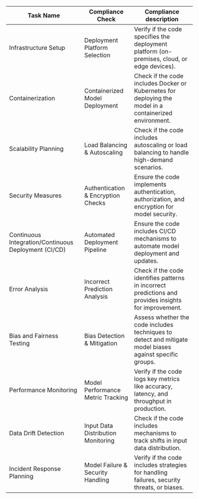 | Task Name                                            | Compliance Check                   | Compliance description                                                                                   |
|------------------------------------------------------|------------------------------------|----------------------------------------------------------------------------------------------------------|
| Infrastructure Setup                                 | Deployment Platform Selection      | Verify if the code specifies the deployment platform (on-premises, cloud, or edge devices).              |
| Containerization                                     | Containerized Model Deployment     | Check if the code includes Docker or Kubernetes for deploying the model in a containerized environment.  |
| Scalability Planning                                 | Load Balancing & Autoscaling       | Check if the code includes autoscaling or load balancing to handle high-demand scenarios.                |
| Security Measures                                    | Authentication & Encryption Checks | Ensure the code implements authentication, authorization, and encryption for model security.             |
| Continuous Integration/Continuous Deployment (CI/CD) | Automated Deployment Pipeline      | Ensure the code includes CI/CD mechanisms to automate model deployment and updates.                      |
| Error Analysis                                       | Incorrect Prediction Analysis      | Check if the code identifies patterns in incorrect predictions and provides insights for improvement.    |
| Bias and Fairness Testing                            | Bias Detection & Mitigation        | Assess whether the code includes techniques to detect and mitigate model biases against specific groups. |
| Performance Monitoring                               | Model Performance Metric Tracking  | Verify if the code logs key metrics like accuracy, latency, and throughput in production.                |
| Data Drift Detection                                 | Input Data Distribution Monitoring | Check if the code includes mechanisms to track shifts in input data distribution.                        |
| Incident Response Planning                           | Model Failure & Security Handling  | Verify if the code includes strategies for handling failures, security threats, or biases.               |
